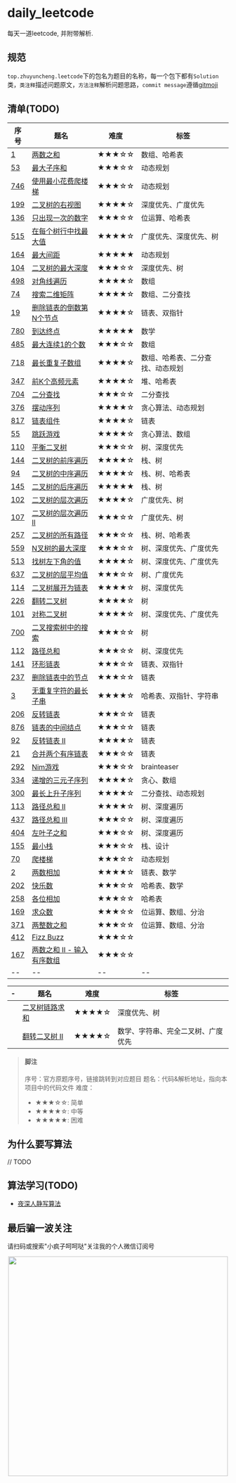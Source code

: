 # daily_leetcode

每天一道leetcode, 并附带解析.

## 规范

`top.zhuyuncheng.leetcode`下的包名为题目的名称，每一个包下都有`Solution`类，`类注释`描述问题原文，`方法注释`解析问题思路，`commit message`遵循[gitmoji](https://gitmoji.carloscuesta.me/)

## 清单(TODO)

| 序号 | 题名 | 难度 | 标签 |
| ----- | ----- | ----- | ----- |
| [1](https://leetcode.com/problemset/all/?search=1) | [两数之和](https://github.com/zhuyuncheng/daily_leetcode/blob/master/src/main/java/top/zhuyuncheng/leetcode/two_sum/Solution.java) | ★★★☆☆ | 数组、哈希表 |
| [53](https://leetcode.com/problemset/all/?search=53) | [最大子序和](https://github.com/zhuyuncheng/daily_leetcode/blob/master/src/main/java/top/zhuyuncheng/leetcode/maximum_subarray/Solution.java) | ★★★☆☆ | 动态规划 |
| [746](https://leetcode.com/problemset/all/?search=746)  | [使用最小花费爬楼梯](https://github.com/zhuyuncheng/daily_leetcode/blob/master/src/main/java/top/zhuyuncheng/leetcode/min_cost_climbing_stairs/Solution.java) | ★★★☆☆ | 动态规划 |
| [199](https://leetcode.com/problemset/all/?search=199)  | [二叉树的右视图](https://github.com/zhuyuncheng/daily_leetcode/blob/master/src/main/java/top/zhuyuncheng/leetcode/binary_tree_right_side_view/Solution.java) | ★★★★☆ | 深度优先、广度优先 |
| [136](https://leetcode.com/problemset/all/?search=136)  | [只出现一次的数字](https://github.com/zhuyuncheng/daily_leetcode/blob/master/src/main/java/top/zhuyuncheng/leetcode/single_number/Solution.java) | ★★★☆☆ | 位运算、哈希表 |
| [515](https://leetcode.com/problemset/all/?search=515)  | [在每个树行中找最大值](https://github.com/zhuyuncheng/daily_leetcode/blob/master/src/main/java/top/zhuyuncheng/leetcode/find_largest_value_in_each_tree_row/Solution.java) | ★★★★☆ | 广度优先、深度优先、树 |
| [164](https://leetcode.com/problemset/all/?search=164)  | [最大间距](https://github.com/zhuyuncheng/daily_leetcode/blob/master/src/main/java/top/zhuyuncheng/leetcode/maximum_gap/Solution.java) | ★★★★★ | 动态规划 |
| [104](https://leetcode.com/problemset/all/?search=104)  | [二叉树的最大深度](https://github.com/zhuyuncheng/daily_leetcode/blob/master/src/main/java/top/zhuyuncheng/leetcode/maximum_depth_of_binary_tree/Solution.java) | ★★★☆☆ | 深度优先、树 |
| [498](https://leetcode.com/problemset/all/?search=498)  | [对角线遍历](https://github.com/zhuyuncheng/daily_leetcode/blob/master/src/main/java/top/zhuyuncheng/leetcode/diagonal_traverse/Solution.java) | ★★★★☆ | 数组 |
| [74](https://leetcode.com/problemset/all/?search=74)  | [搜索二维矩阵](https://github.com/zhuyuncheng/daily_leetcode/blob/master/src/main/java/top/zhuyuncheng/leetcode/search_a_2d_matrix/Solution.java) | ★★★★☆ | 数组、二分查找 |
| [19](https://leetcode.com/problemset/all/?search=19)  | [删除链表的倒数第N个节点](https://github.com/zhuyuncheng/daily_leetcode/blob/master/src/main/java/top/zhuyuncheng/leetcode/remove_nth_node_from_end_of_list/Solution.java) | ★★★★☆ | 链表、双指针 |
| [780](https://leetcode.com/problemset/all/?search=780)  | [到达终点](https://github.com/zhuyuncheng/daily_leetcode/blob/master/src/main/java/top/zhuyuncheng/leetcode/reaching_points/Solution.java) | ★★★★★ | 数学 |
| [485](https://leetcode.com/problemset/all/?search=485)  | [最大连续1的个数](https://github.com/zhuyuncheng/daily_leetcode/blob/master/src/main/java/top/zhuyuncheng/leetcode/max_consecutive_ones/Solution.java) | ★★★☆☆ | 数组 |
| [718](https://leetcode.com/problemset/all/?search=718)  | [最长重复子数组](https://github.com/zhuyuncheng/daily_leetcode/blob/master/src/main/java/top/zhuyuncheng/leetcode/maximum_length_of_repeated_subarray/Solution.java) | ★★★★☆ | 数组、哈希表、二分查找、动态规划 |
| [347](https://leetcode.com/problemset/all/?search=347)  | [前K个高频元素](https://github.com/zhuyuncheng/daily_leetcode/blob/master/src/main/java/top/zhuyuncheng/leetcode/top_k_frequent_elements/Solution.java) | ★★★★☆ | 堆、哈希表 |
| [704](https://leetcode.com/problemset/all/?search=704)  | [二分查找](https://github.com/zhuyuncheng/daily_leetcode/blob/master/src/main/java/top/zhuyuncheng/leetcode/binary_search/Solution.java) | ★★★☆☆ | 二分查找 |
| [376](https://leetcode.com/problemset/all/?search=376)  | [摆动序列](https://github.com/zhuyuncheng/daily_leetcode/blob/master/src/main/java/top/zhuyuncheng/leetcode/wiggle_subsequence/Solution.java) | ★★★★☆ | 贪心算法、动态规划 |
| [817](https://leetcode.com/problemset/all/?search=817)  | [链表组件](https://github.com/zhuyuncheng/daily_leetcode/blob/master/src/main/java/top/zhuyuncheng/leetcode/linked_list_components/Solution.java) | ★★★★☆ | 链表 |
| [55](https://leetcode.com/problemset/all/?search=55)  | [跳跃游戏](https://github.com/zhuyuncheng/daily_leetcode/blob/master/src/main/java/top/zhuyuncheng/leetcode/jump_game/Solution.java) | ★★★★☆ | 贪心算法、数组 |
| [110](https://leetcode.com/problemset/all/?search=110)  | [平衡二叉树](https://github.com/zhuyuncheng/daily_leetcode/blob/master/src/main/java/top/zhuyuncheng/leetcode/balanced_binary_tree/Solution.java) | ★★★☆☆ | 树、深度优先 |
| [144](https://leetcode.com/problemset/all/?search=144)  | [二叉树的前序遍历](https://github.com/zhuyuncheng/daily_leetcode/blob/master/src/main/java/top/zhuyuncheng/leetcode/binary_tree_preorder_traversal/Solution.java) | ★★★★☆ | 栈、树 |
| [94](https://leetcode.com/problemset/all/?search=94)  | [二叉树的中序遍历](https://github.com/zhuyuncheng/daily_leetcode/blob/master/src/main/java/top/zhuyuncheng/leetcode/binary_tree_inorder_traversal/Solution.java) | ★★★★☆ | 栈、树、哈希表 |
| [145](https://leetcode.com/problemset/all/?search=145)  | [二叉树的后序遍历](https://github.com/zhuyuncheng/daily_leetcode/blob/master/src/main/java/top/zhuyuncheng/leetcode/binary_tree_postorder_traversal/Solution.java) | ★★★★★ | 栈、树 |
| [102](https://leetcode.com/problemset/all/?search=102)  | [二叉树的层次遍历](https://github.com/zhuyuncheng/daily_leetcode/blob/master/src/main/java/top/zhuyuncheng/leetcode/binary_tree_level_order_traversal/Solution.java) | ★★★★☆ | 广度优先、树 |
| [107](https://leetcode.com/problemset/all/?search=107)  | [二叉树的层次遍历 II](https://github.com/zhuyuncheng/daily_leetcode/blob/master/src/main/java/top/zhuyuncheng/leetcode/binary_tree_level_order_traversal_ii/Solution.java) | ★★★☆☆ | 广度优先、树 |
| [257](https://leetcode.com/problemset/all/?search=257)  | [二叉树的所有路径](https://github.com/zhuyuncheng/daily_leetcode/blob/master/src/main/java/top/zhuyuncheng/leetcode/binary_tree_paths/Solution.java) | ★★★☆☆ | 栈、树、哈希表 |
| [559](https://leetcode.com/problemset/all/?search=559)  | [N叉树的最大深度](https://github.com/zhuyuncheng/daily_leetcode/blob/master/src/main/java/top/zhuyuncheng/leetcode/maximum_depth_of_n_ary_tree/Solution.java) | ★★★☆☆ | 树、深度优先、广度优先 |
| [513](https://leetcode.com/problemset/all/?search=513)  | [找树左下角的值](https://github.com/zhuyuncheng/daily_leetcode/blob/master/src/main/java/top/zhuyuncheng/leetcode/find_bottom_left_tree_value/Solution.java) | ★★★★☆ | 树、深度优先、广度优先 |
| [637](https://leetcode.com/problemset/all/?search=637)  | [二叉树的层平均值](https://github.com/zhuyuncheng/daily_leetcode/blob/master/src/main/java/top/zhuyuncheng/leetcode/average_of_levels_in_binary_tree/Solution.java) | ★★★☆☆ | 树、广度优先 |
| [114](https://leetcode.com/problemset/all/?search=114)  | [二叉树展开为链表](https://github.com/zhuyuncheng/daily_leetcode/blob/master/src/main/java/top/zhuyuncheng/leetcode/flatten_binary_tree_to_linked_list/Solution.java) | ★★★★☆ | 树、深度优先 |
| [226](https://leetcode.com/problemset/all/?search=226)  | [翻转二叉树](https://github.com/zhuyuncheng/daily_leetcode/blob/master/src/main/java/top/zhuyuncheng/leetcode/invert_binary_tree/Solution.java) | ★★★★☆ | 树 |
| [101](https://leetcode.com/problemset/all/?search=101)  | [对称二叉树](https://github.com/zhuyuncheng/daily_leetcode/blob/master/src/main/java/top/zhuyuncheng/leetcode/symmetric_tree/Solution.java) | ★★★★☆ | 树、深度优先、广度优先 |
| [700](https://leetcode.com/problemset/all/?search=700)  | [二叉搜索树中的搜索](https://github.com/zhuyuncheng/daily_leetcode/blob/master/src/main/java/top/zhuyuncheng/leetcode/search_in_a_binary_search_tree/Solution.java) | ★★★☆☆ | 树 |
| [112](https://leetcode.com/problemset/all/?search=112)  | [路径总和](https://github.com/zhuyuncheng/daily_leetcode/blob/master/src/main/java/top/zhuyuncheng/leetcode/path_sum/Solution.java) | ★★★☆☆ | 树、深度优先 |
| [141](https://leetcode.com/problemset/all/?search=141)  | [环形链表](https://github.com/zhuyuncheng/daily_leetcode/blob/master/src/main/java/top/zhuyuncheng/leetcode/linked_list_cycle/Solution.java) | ★★★☆☆ | 链表、双指针 |
| [237](https://leetcode.com/problemset/all/?search=237)  | [删除链表中的节点](https://github.com/zhuyuncheng/daily_leetcode/blob/master/src/main/java/top/zhuyuncheng/leetcode/delete_node_in_a_linked_list/Solution.java) | ★★★☆☆ | 链表 |
| [3](https://leetcode.com/problemset/all/?search=3)  | [无重复字符的最长子串](https://github.com/zhuyuncheng/daily_leetcode/blob/master/src/main/java/top/zhuyuncheng/leetcode/longest_substring_without_repeating_characters/Solution.java) | ★★★★☆ | 哈希表、双指针、字符串 |
| [206](https://leetcode.com/problemset/all/?search=206)  | [反转链表](https://github.com/zhuyuncheng/daily_leetcode/blob/master/src/main/java/top/zhuyuncheng/leetcode/reverse_linked_list/Solution.java) | ★★★☆☆ | 链表 |
| [876](https://leetcode.com/problemset/all/?search=876)  | [链表的中间结点](https://github.com/zhuyuncheng/daily_leetcode/blob/master/src/main/java/top/zhuyuncheng/leetcode/middle_of_the_linked_list/Solution.java) | ★★★☆☆ | 链表 |
| [92](https://leetcode.com/problemset/all/?search=92)  | [反转链表 II](https://github.com/zhuyuncheng/daily_leetcode/blob/master/src/main/java/top/zhuyuncheng/leetcode/reverse_linked_list_ii/Solution.java) | ★★★★☆ | 链表 |
| [21](https://leetcode.com/problemset/all/?search=21)  | [合并两个有序链表](https://github.com/zhuyuncheng/daily_leetcode/blob/master/src/main/java/top/zhuyuncheng/leetcode/merge_two_sorted_lists/Solution.java) | ★★★☆☆ | 链表 |
| [292](https://leetcode.com/problemset/all/?search=292)  | [Nim游戏](https://github.com/zhuyuncheng/daily_leetcode/blob/master/src/main/java/top/zhuyuncheng/leetcode/nim_game/Solution.java) | ★★★☆☆ | brainteaser |
| [334](https://leetcode.com/problemset/all/?search=334)  | [递增的三元子序列](https://github.com/zhuyuncheng/daily_leetcode/blob/master/src/main/java/top/zhuyuncheng/leetcode/increasing_triplet_subsequence/Solution.java) | ★★★★☆ | 贪心、数组 |
| [300](https://leetcode.com/problemset/all/?search=300)  | [最长上升子序列](https://github.com/zhuyuncheng/daily_leetcode/blob/master/src/main/java/top/zhuyuncheng/leetcode/longest_increasing_subsequence/Solution.java) | ★★★★☆ | 二分查找、动态规划 |
| [113](https://leetcode.com/problemset/all/?search=113)  | [路径总和 II](https://github.com/zhuyuncheng/daily_leetcode/blob/master/src/main/java/top/zhuyuncheng/leetcode/path_sum_ii/Solution.java) | ★★★★☆ | 树、深度遍历 |
| [437](https://leetcode.com/problemset/all/?search=437)  | [路径总和 III](https://github.com/zhuyuncheng/daily_leetcode/blob/master/src/main/java/top/zhuyuncheng/leetcode/path_sum_iii/Solution.java) | ★★★☆☆ | 树、深度遍历 |
| [404](https://leetcode.com/problemset/all/?search=404)  | [左叶子之和](https://github.com/zhuyuncheng/daily_leetcode/blob/master/src/main/java/top/zhuyuncheng/leetcode/sum_of_left_leaves/Solution.java) | ★★★☆☆ | 树、深度遍历 |
| [155](https://leetcode.com/problemset/all/?search=155)  | [最小栈](https://github.com/zhuyuncheng/daily_leetcode/blob/master/src/main/java/top/zhuyuncheng/leetcode/min_stack/Solution.java) | ★★★☆☆ | 栈、设计 |
| [70](https://leetcode.com/problemset/all/?search=70)  | [爬楼梯](https://github.com/zhuyuncheng/daily_leetcode/blob/master/src/main/java/top/zhuyuncheng/leetcode/climbing_stairs/Solution.java) | ★★★☆☆ | 动态规划 |
| [2](https://leetcode.com/problemset/all/?search=2)  | [两数相加](https://github.com/zhuyuncheng/daily_leetcode/blob/master/src/main/java/top/zhuyuncheng/leetcode/add_two_numbers/Solution.java) | ★★★★☆ | 链表、数学 |
| [202](https://leetcode.com/problemset/all/?search=202)  | [快乐数](https://github.com/zhuyuncheng/daily_leetcode/blob/master/src/main/java/top/zhuyuncheng/leetcode/happy_number/Solution.java) | ★★★☆☆ | 哈希表、数学 |
| [258](https://leetcode.com/problemset/all/?search=258)  | [各位相加](https://github.com/zhuyuncheng/daily_leetcode/blob/master/src/main/java/top/zhuyuncheng/leetcode/add_digits/Solution.java) | ★★★☆☆ | 哈希表 |
| [169](https://leetcode.com/problemset/all/?search=169)  | [求众数](https://github.com/zhuyuncheng/daily_leetcode/blob/master/src/main/java/top/zhuyuncheng/leetcode/majority_element/Solution.java) | ★★★☆☆ | 位运算、数组、分治 |
| [371](https://leetcode.com/problemset/all/?search=371)  | [两整数之和](https://github.com/zhuyuncheng/daily_leetcode/blob/master/src/main/java/top/zhuyuncheng/leetcode/sum_of_two_integers/Solution.java) | ★★★☆☆ | 位运算、数组、分治 |
| [412](https://leetcode.com/problemset/all/?search=412)  | [Fizz Buzz](https://github.com/zhuyuncheng/daily_leetcode/blob/master/src/main/java/top/zhuyuncheng/leetcode/fizz_buzz/Solution.java) | ★★★☆☆ |  |
| [167](https://leetcode.com/problemset/all/?search=167)  | [两数之和 II - 输入有序数组](https://github.com/zhuyuncheng/daily_leetcode/blob/master/src/main/java/top/zhuyuncheng/leetcode/two_sum_ii_input_array_is_sorted/Solution.java) | ★★★☆☆ |  |
| -- | -- | -- | -- |

| - | 题名 | 难度 | 标签 |
| ----- | ----- | ----- | ----- |
|  | [二叉树链路求和](https://github.com/zhuyuncheng/daily_leetcode/blob/master/src/main/java/top/zhuyuncheng/leetcode/binary_tree_link/Solution.java) | ★★★★☆ | 深度优先、树 |
|  | [翻转二叉树 II](https://github.com/zhuyuncheng/daily_leetcode/blob/master/src/main/java/top/zhuyuncheng/leetcode/invert_binary_tree_ii/Solution.java) | ★★★★☆ | 数学、字符串、完全二叉树、广度优先 |
> #### 脚注
>
> 序号：官方原题序号，链接跳转到对应题目
> 题名：代码&解析地址，指向本项目中的代码文件
> 难度：
> - ★★★☆☆: 简单
> - ★★★★☆: 中等
> - ★★★★★: 困难

## 为什么要写算法

 // TODO

## 算法学习(TODO) 

- [夜深人静写算法](https://blog.csdn.net/whereisherofrom/article/category/7370637)

## 最后骗一波关注

请扫码或搜索"小疯子呵呵哒"关注我的个人微信订阅号
<div align=center>
  <img src="https://zhuyuncheng.top/assets/weChatQRCode/2.jpeg" width = "500"/>
</div>
